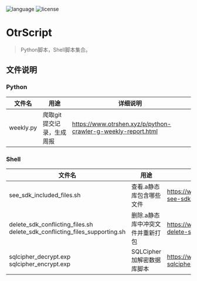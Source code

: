 ![language](https://img.shields.io/badge/language-Python3%7CShell-brightgreen) ![license](https://img.shields.io/badge/license-MIT-373737)

# OtrScript

> Python脚本，Shell脚本集合。

## 文件说明

### Python

文件名 | 用途 |  详细说明 
-|-|-
weekly.py|爬取git提交记录，生成周报|https://www.otrshen.xyz/p/python-crawler-g-weekly-report.html

### Shell

文件名 | 用途 |  详细说明 
-|-|-
see_sdk_included_files.sh | 查看.a静态库包含哪些文件 | https://www.otrshen.xyz/p/shell-see-sdk-included-files.html 
delete_sdk_conflicting_files.sh<br/>delete_sdk_conflicting_files_supporting.sh | 删除.a静态库中冲突文件并重新打包 | https://www.otrshen.xyz/p/shell-delete-sdk-conflicting-files.html
sqlcipher_decrypt.exp<br/>sqlcipher_encrypt.exp | SQLCipher加解密数据库脚本 | https://www.otrshen.xyz/p/shell-sqlcipher-encrypt-decrypt.html

